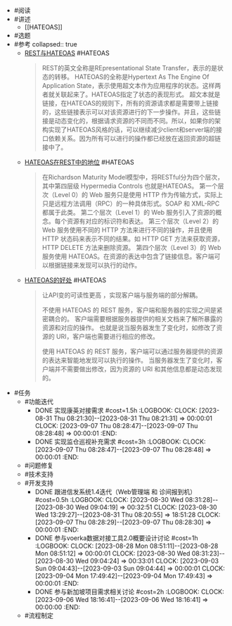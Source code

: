 - #阅读
- #讲述
	- [[HATEOAS]]
- #选题
- #参考
  collapsed:: true
	- [REST与HATEOAS](https://juejin.cn/post/6989108013239894053) #HATEOAS 
	  >REST的英文全称是REpresentational State Transfer，表示的是状态的转移。
	  HATEOAS的全称是Hypertext As The Engine Of Application State，表示使用超文本作为应用程序的状态。这样两者就关联起来了。HATEOAS指定了状态的表现形式。
	  超文本就是链接，在HATEOAS的规则下，所有的资源请求都是需要带上链接的，这些链接表示可以对该资源进行的下一步操作。并且，这些链接是动态变化的，根据请求资源的不同而不同。所以，如果你的架构实现了HATEOAS风格的话，可以继续减少client和server端的接口依赖关系。因为所有可以进行的操作都已经放在返回资源的超链接中了。
	- [HATEOAS在REST中的地位](https://jozdoo.github.io/rest/2016/09/22/REST-HATEOAS.html) #HATEOAS
	  >在Richardson Maturity Model模型中，将RESTful分为四个层次，其中第四层级 Hypermedia Controls 也就是HATEOAS。
	  第一个层次（Level 0）的 Web 服务只是使用 HTTP 作为传输方式，实际上只是远程方法调用（RPC）的一种具体形式。SOAP 和 XML-RPC 都属于此类。
	  第二个层次（Level 1）的 Web 服务引入了资源的概念。每个资源有对应的标识符和表达。
	  第三个层次（Level 2）的 Web 服务使用不同的 HTTP 方法来进行不同的操作，并且使用 HTTP 状态码来表示不同的结果。如 HTTP GET 方法来获取资源，HTTP DELETE 方法来删除资源。
	  第四个层次（Level 3）的 Web 服务使用 HATEOAS。在资源的表达中包含了链接信息。客户端可以根据链接来发现可以执行的动作。
	- [HATEOAS的好处](https://jozdoo.github.io/rest/2016/09/22/REST-HATEOAS.html) #HATEOAS
	  >让API变的可读性更高 ，实现客户端与服务端的部分解耦。
	  >
	  >不使用 HATEOAS 的 REST 服务，客户端和服务器的实现之间是紧密耦合的。
	  客户端需要根据服务器提供的相关文档来了解所暴露的资源和对应的操作。
	  也就是说当服务器发生了变化时，如修改了资源的 URI，客户端也需要进行相应的修改。
	  >
	  >使用 HATEOAS 的 REST 服务，客户端可以通过服务器提供的资源的表达来智能地发现可以执行的操作。
	  当服务器发生了变化时，客户端并不需要做出修改，因为资源的 URI 和其他信息都是动态发现的。
- #任务
	- #功能迭代
		- DONE 实现康英对接需求 #cost=1.5h
		  :LOGBOOK:
		  CLOCK: [2023-08-31 Thu 08:21:30]--[2023-08-31 Thu 08:21:31] =>  00:00:01
		  CLOCK: [2023-09-07 Thu 08:28:47]--[2023-09-07 Thu 08:28:48] =>  00:00:01
		  :END:
		- DONE 实现监仓巡视补充需求 #cost=3h
		  :LOGBOOK:
		  CLOCK: [2023-09-07 Thu 08:28:47]--[2023-09-07 Thu 08:28:48] =>  00:00:01
		  :END:
	- #问题修复
	- #技术支持
	- #开发支持
		- DONE 跟进信发系统1.4迭代（Web管理端 和 诊间报到机）#cost=0.5h
		  :LOGBOOK:
		  CLOCK: [2023-08-30 Wed 08:31:28]--[2023-08-30 Wed 09:04:19] =>  00:32:51
		  CLOCK: [2023-08-30 Wed 13:29:27]--[2023-08-31 Thu 08:20:55] =>  18:51:28
		  CLOCK: [2023-09-07 Thu 08:28:29]--[2023-09-07 Thu 08:28:30] =>  00:00:01
		  :END:
		- DONE 参与voerka数据对接工具2.0概要设计讨论 #cost=1h
		  :LOGBOOK:
		  CLOCK: [2023-08-28 Mon 08:51:11]--[2023-08-28 Mon 08:51:12] =>  00:00:01
		  CLOCK: [2023-08-30 Wed 08:31:23]--[2023-08-30 Wed 09:04:24] =>  00:33:01
		  CLOCK: [2023-09-03 Sun 09:04:43]--[2023-09-03 Sun 09:04:44] =>  00:00:01
		  CLOCK: [2023-09-04 Mon 17:49:42]--[2023-09-04 Mon 17:49:43] =>  00:00:01
		  :END:
		- DONE 参与新加坡项目需求相关讨论 #cost=2h
		  :LOGBOOK:
		  CLOCK: [2023-09-06 Wed 18:16:41]--[2023-09-06 Wed 18:16:41] =>  00:00:00
		  :END:
	- #流程制定